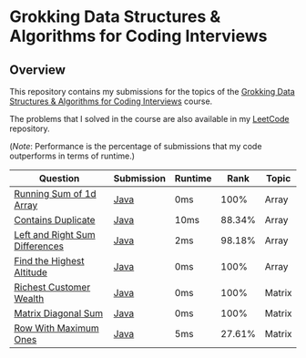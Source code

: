 # Grokking Data Structures & Algorithms for Coding Interviews

## Overview
This repository contains my submissions for the topics of the [Grokking Data Structures & Algorithms for Coding Interviews](https://www.designgurus.io/course/grokking-data-structures-for-coding-interviews) course.

The problems that I solved in the course are also available in my [LeetCode](https://github.com/shumarb/leetcode) repository.

(*Note*: Performance is the percentage of submissions that my code outperforms in terms of runtime.)

| Question                                                                                                    | Submission                                                                                      | Runtime | Rank   | Topic  |
|-------------------------------------------------------------------------------------------------------------|-------------------------------------------------------------------------------------------------|---------|--------|--------|
| [Running Sum of 1d Array](https://leetcode.com/problems/running-sum-of-1d-array/description/)               | [Java](https://github.com/shumarb/leetcode/blob/main/easy/java/RunningSumOf1dArray.java)        | 0ms     | 100%   | Array  |
| [Contains Duplicate](https://leetcode.com/problems/contains-duplicate/description)                          | [Java](https://github.com/shumarb/leetcode/blob/main/easy/java/ContainsDuplicate.java)          | 10ms    | 88.34% | Array  |
| [Left and Right Sum Differences](https://leetcode.com/problems/left-and-right-sum-differences/description/) | [Java](https://github.com/shumarb/leetcode/blob/main/easy/java/LeftAndRightSumDifferences.java) | 2ms     | 98.18% | Array  |
| [Find the Highest Altitude](https://leetcode.com/problems/find-the-highest-altitude/description)            | [Java](https://github.com/shumarb/leetcode/blob/main/easy/java/FindTheHighestAltitude.java)     | 0ms     | 100%   | Array  |
| [Richest Customer Wealth](https://leetcode.com/problems/richest-customer-wealth/description/)               | [Java](https://github.com/shumarb/leetcode/blob/main/easy/java/RichestCustomerWealth.java)      | 0ms     | 100%   | Matrix |
| [Matrix Diagonal Sum](https://leetcode.com/problems/matrix-diagonal-sum/description/)                       | [Java](https://github.com/shumarb/leetcode/blob/main/easy/java/MatrixDiagonalSum.java)          | 0ms     | 100%   | Matrix |
| [Row With Maximum Ones](https://leetcode.com/problems/row-with-maximum-ones//description/)                  | [Java](https://github.com/shumarb/leetcode/blob/main/easy/java/RowWithMaximumOnes.java)         | 5ms     | 27.61% | Matrix |
